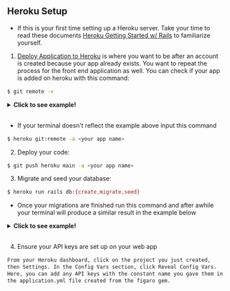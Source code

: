 ## **Heroku Setup**
* If this is your first time setting up a Heroku server. Take your time to read these documents [Heroku Getting Started w/ Rails](https://devcenter.heroku.com/articles/getting-started-with-rails5) to familiarize yourself.<br>

1. [Deploy Application to Heroku](https://devcenter.heroku.com/articles/getting-started-with-rails5#deploy-your-application-to-heroku) is where you want to be after an account is created because your app already exists. You want to repeat the process for the front end application as well. You can check if your app is added on heroku with this command:

```sh
$ git remote -v
```
<details>
<summary><b>Click to see example!</b></summary>
<p>

```shell
heroku	https://git.heroku.com/<your app name>.git (fetch)
heroku	https://git.heroku.com/<your app name>.git (push)
origin	git@github.com:<your github username>/craft_circle_be.git (fetch)
origin	git@github.com:<your github username>/craft_circle_be.git (push)
```

</p>
</details></br>

* If your terminal doesn't reflect the example above input this command

```sh
$ heroku git:remote -a <your app name>
```
2. Deploy your code:
```sh
$ git push heroku main -a <your app name>
```
3. Migrate and seed your database:

```sh
$ heroku run rails db:{create,migrate,seed}
```
* Once your migrations are finished run this command and after awhile your terminal will produce a similar result in the example below


<details>
<summary><b>Click to see example!</b></summary>
<p>

<a href="https://github.com/Craft-Circle/craft_circle_be/blob/68294dcf60229d5b9475500b3cb4f9d753eb0969/docs/imgs/heroku_setup.png" title ="Heroku Database"><img src="https://github.com/Craft-Circle/craft_circle_be/blob/68294dcf60229d5b9475500b3cb4f9d753eb0969/docs/imgs/heroku_setup.png" alt="Heroku Database"/></a>

</p>
</details></br>

4. Ensure your API keys are set up on your web app
```
From your Heroku dashboard, click on the project you just created, then Settings. In the Config Vars section, click Reveal Config Vars. Here, you can add any API keys with the constant name you gave them in the application.yml file created from the figaro gem.
```
